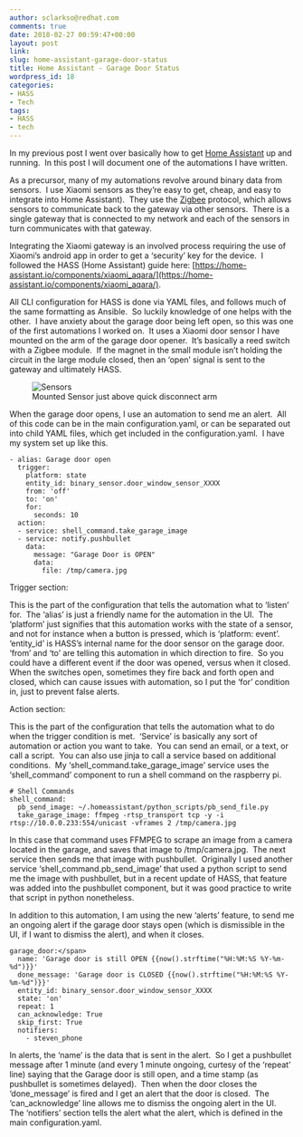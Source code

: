 ```yaml
---
author: sclarkso@redhat.com
comments: true
date: 2018-02-27 00:59:47+00:00
layout: post
link:
slug: home-assistant-garage-door-status
title: Home Assistant - Garage Door Status
wordpress_id: 18
categories:
- HASS
- Tech
tags:
- HASS
- tech
---
```


In my previous post I went over basically how to get [Home Assistant](https://hass.io) up and running.  In this post I will document one of the automations I have written.




As a precursor, many of my automations revolve around binary data from sensors.  I use Xiaomi sensors as they’re easy to get, cheap, and easy to integrate into Home Assistant).  They use the [Zigbee](https://en.wikipedia.org/wiki/Zigbee) protocol, which allows sensors to communicate back to the gateway via other sensors.  There is a single gateway that is connected to my network and each of the sensors in turn communicates with that gateway.




Integrating the Xiaomi gateway is an involved process requiring the use of Xiaomi’s android app in order to get a ‘security’ key for the device.  I followed the HASS (Home Assistant) guide here: [https://home-assistant.io/components/xiaomi_aqara/](https://home-assistant.io/components/xiaomi_aqara/).




All CLI configuration for HASS is done via YAML files, and follows much of the same formatting as Ansible.  So luckily knowledge of one helps with the other.  I have anxiety about the garage door being left open, so this was one of the first automations I worked on.  It uses a Xiaomi door sensor I have mounted on the arm of the garage door opener.  It’s basically a reed switch with a Zigbee module.  If the magnet in the small module isn’t holding the circuit in the large module closed, then an ‘open’ signal is sent to the gateway and ultimately HASS.

<figure>
  <img src="{{site.url}}/assets/images/gd.gif" alt="Sensors"/>
  <figcaption>Mounted Sensor just above quick disconnect arm</figcaption>
</figure>

When the garage door opens, I use an automation to send me an alert.  All of this code can be in the main configuration.yaml, or can be separated out into child YAML files, which get included in the configuration.yaml.  I have my system set up like this.





    - alias: Garage door open
      trigger:
        platform: state
        entity_id: binary_sensor.door_window_sensor_XXXX
        from: 'off'
        to: 'on'
        for:
          seconds: 10
      action:
      - service: shell_command.take_garage_image
      - service: notify.pushbullet
        data:
          message: "Garage Door is OPEN"
          data:
            file: /tmp/camera.jpg




Trigger section:




This is the part of the configuration that tells the automation what to ‘listen’ for.  The ‘alias’ is just a friendly name for the automation in the UI.  The ‘platform’ just signifies that this automation works with the state of a sensor, and not for instance when a button is pressed, which is ‘platform: event’.  ‘entity_id’ is HASS’s internal name for the door sensor on the garage door.  ‘from’ and ‘to’ are telling this automation in which direction to fire.  So you could have a different event if the door was opened, versus when it closed.  When the switches open, sometimes they fire back and forth open and closed, which can cause issues with automation, so I put the ‘for’ condition in, just to prevent false alerts.




Action section:




This is the part of the configuration that tells the automation what to do when the trigger condition is met.  ‘Service’ is basically any sort of automation or action you want to take.  You can send an email, or a text, or call a script.  You can also use jinja to call a service based on additional conditions.  My ‘shell_command.take_garage_image’ service uses the ‘shell_command’ component to run a shell command on the raspberry pi. 





    # Shell Commands
    shell_command:
      pb_send_image: ~/.homeassistant/python_scripts/pb_send_file.py
      take_garage_image: ffmpeg -rtsp_transport tcp -y -i rtsp://10.0.0.233:554/unicast -vframes 2 /tmp/camera.jpg




In this case that command uses FFMPEG to scrape an image from a camera located in the garage, and saves that image to /tmp/camera.jpg.  The next service then sends me that image with pushbullet.  Originally I used another service ‘shell_command.pb_send_image’ that used a python script to send me the image with pushbullet, but in a recent update of HASS, that feature was added into the pushbullet component, but it was good practice to write that script in python nonetheless.




In addition to this automation, I am using the new ‘alerts’ feature, to send me an ongoing alert if the garage door stays open (which is dismissible in the UI, if I want to dismiss the alert), and when it closes.





    garage_door:</span>
      name: 'Garage door is still OPEN {{now().strftime("%H:%M:%S %Y-%m-%d")}}'
      done_message: 'Garage door is CLOSED {{now().strftime("%H:%M:%S %Y-%m-%d")}}'
      entity_id: binary_sensor.door_window_sensor_XXXX
      state: 'on'
      repeat: 1
      can_acknowledge: True
      skip_first: True
      notifiers:
        - steven_phone




In alerts, the ‘name’ is the data that is sent in the alert.  So I get a pushbullet message after 1 minute (and every 1 minute ongoing, curtesy of the ‘repeat’ line) saying that the Garage door is still open, and a time stamp (as pushbullet is sometimes delayed).  Then when the door closes the ‘done_message’ is fired and I get an alert that the door is closed.  The ‘can_acknowledge’ line allows me to dismiss the ongoing alert in the UI.  The ‘notifiers’ section tells the alert what the alert, which is defined in the main configuration.yaml.
